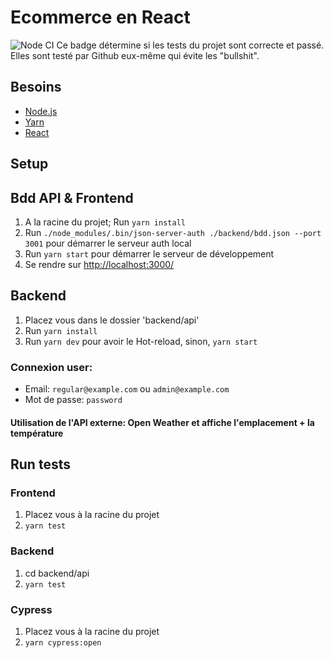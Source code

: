 # Ecommerce en React

![Node CI](https://github.com/ianisparfait/Units/workflows/Node%20CI/badge.svg)
Ce badge détermine si les tests du projet sont correcte et passé. Elles sont testé par Github eux-même qui évite les "bullshit".
## Besoins

* [Node.js](https://nodejs.org/en/)
* [Yarn](https://yarnpkg.com/)
* [React](https://fr.reactjs.org/)

## Setup
## Bdd API & Frontend

1. A la racine du projet; Run `yarn install`
2. Run `./node_modules/.bin/json-server-auth ./backend/bdd.json --port 3001` pour démarrer le serveur auth local
3. Run `yarn start` pour démarrer le serveur de développement
4. Se rendre sur [http://localhost:3000/](http://localhost:3000/)  

## Backend
1. Placez vous dans le dossier 'backend/api'
2. Run `yarn install`
3. Run `yarn dev` pour avoir le Hot-reload, sinon, `yarn start`


### Connexion user:  
- Email: `regular@example.com` ou `admin@example.com`  
- Mot de passe: `password`

#### Utilisation de l'API externe: Open Weather et affiche l'emplacement + la température


## Run tests
### Frontend
1. Placez vous à la racine du projet
2. `yarn test`

### Backend
1. cd backend/api
2. `yarn test`

### Cypress
1. Placez vous à la racine du projet
2. `yarn cypress:open`